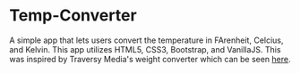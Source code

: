 # Temp-Converter
A simple app that lets users convert the temperature in FArenheit, Celcius, and Kelvin. This app utilizes HTML5, CSS3, Bootstrap, and VanillaJS. This was inspired by Traversy Media's weight converter which can be seen [here](https://www.youtube.com/watch?v=7l-ZAuU8TXc&list=PLillGF-RfqbbnEGy3ROiLWk7JMCuSyQtX&index=4).
